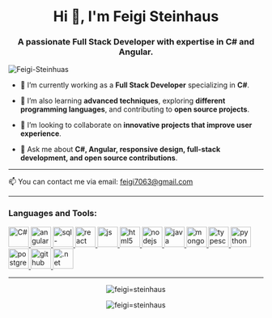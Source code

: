 <h1 align="center">Hi 👋, I'm Feigi Steinhaus</h1>
<h3 align="center">A passionate Full Stack Developer with expertise in C# and Angular.</h3>

<p align="left"> <img src="https://komarev.com/ghpvc/?username=Feigi-Steinhuas&label=Profile%20views&color=0e75b6&style=flat" alt="Feigi-Steinhuas" /> </p>

- 🔭 I’m currently working as a **Full Stack Developer** specializing in **C#**.

- 🌱 I’m also learning **advanced techniques**, exploring **different programming languages**, and contributing to **open source projects**.

- 👯 I’m looking to collaborate on **innovative projects that improve user experience**.

- 💬 Ask me about **C#, Angular, responsive design, full-stack development, and open source contributions**.

---

<p align="left">📫 You can contact me via email: <a href="mailto:feigi7063@gmail.com">feigi7063@gmail.com</a></p>

---

<h3 align="left">Languages and Tools:</h3>
<p align="left">
  <a href="https://dotnet.microsoft.com/" target="_blank" rel="noreferrer">
    <img src="https://cdn.jsdelivr.net/gh/devicons/devicon/icons/csharp/csharp-original.svg" alt="C#" width="40" height="40"/>
  </a>
  <a href="https://angular.io/" target="_blank" rel="noreferrer">
    <img src="https://angular.io/assets/images/logos/angular/angular.svg" alt="angular" width="40" height="40"/>
  </a>
  <a href="https://www.microsoft.com/en-us/sql-server" target="_blank" rel="noreferrer">
    <img src="https://cdn.jsdelivr.net/gh/devicons/devicon/icons/microsoftsqlserver/microsoftsqlserver-plain.svg" alt="sql-server" width="40" height="40"/>
  </a>
  <a href="https://reactjs.org/" target="_blank" rel="noreferrer">
    <img src="https://cdn.jsdelivr.net/gh/devicons/devicon/icons/react/react-original.svg" alt="react" width="40" height="40"/>
  </a>
  <a href="https://developer.mozilla.org/en-US/docs/Web/JavaScript" target="_blank" rel="noreferrer">
    <img src="https://cdn.jsdelivr.net/gh/devicons/devicon/icons/javascript/javascript-original.svg" alt="js" width="40" height="40"/>
  </a>
  <a href="https://www.w3.org/html/" target="_blank" rel="noreferrer">
    <img src="https://cdn.jsdelivr.net/gh/devicons/devicon/icons/html5/html5-original.svg" alt="html5" width="40" height="40"/>
  </a>
  <a href="https://nodejs.org/" target="_blank" rel="noreferrer">
    <img src="https://cdn.jsdelivr.net/gh/devicons/devicon/icons/nodejs/nodejs-original.svg" alt="nodejs" width="40" height="40"/>
  </a>
  <a href="https://www.java.com/en/" target="_blank" rel="noreferrer">
    <img src="https://cdn.jsdelivr.net/gh/devicons/devicon/icons/java/java-original.svg" alt="java" width="40" height="40"/>
  </a>
  <a href="https://www.mongodb.com/" target="_blank" rel="noreferrer">
    <img src="https://cdn.jsdelivr.net/gh/devicons/devicon/icons/mongodb/mongodb-original.svg" alt="mongodb" width="40" height="40"/>
  </a>
  <a href="https://www.typescriptlang.org/" target="_blank" rel="noreferrer">
    <img src="https://cdn.jsdelivr.net/gh/devicons/devicon/icons/typescript/typescript-original.svg" alt="typescript" width="40" height="40"/>
  </a>
  <a href="https://www.python.org/" target="_blank" rel="noreferrer">
    <img src="https://cdn.jsdelivr.net/gh/devicons/devicon/icons/python/python-original.svg" alt="python" width="40" height="40"/>
  </a>
  <a href="https://www.postgresql.org/" target="_blank" rel="noreferrer">
    <img src="https://cdn.jsdelivr.net/gh/devicons/devicon/icons/postgresql/postgresql-original.svg" alt="postgresql" width="40" height="40"/>
  </a>
  <a href="https://github.com/" target="_blank" rel="noreferrer">
    <img src="https://cdn.jsdelivr.net/gh/devicons/devicon/icons/github/github-original.svg" alt="github" width="40" height="40"/>
  </a>
  <a href="https://dotnet.microsoft.com/" target="_blank" rel="noreferrer">
    <img src="https://cdn.jsdelivr.net/gh/devicons/devicon/icons/dot-net/dot-net-original.svg" alt=".net core" width="40" height="40"/>
  </a>
</p>
</p>

---

<p align="center"> 
  <img src="https://github-readme-stats.vercel.app/api?username=feigi=steinhaus&show_icons=true&locale=en" alt="feigi=steinhaus" />
</p>

<p align="center">
  <img src="https://github-readme-streak-stats.herokuapp.com/?user=feigi=steinhaus&" alt="feigi=steinhaus" />
</p>
